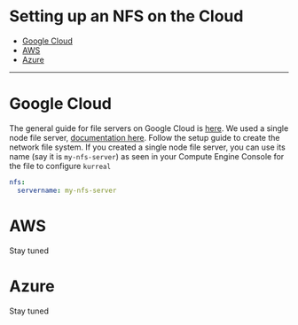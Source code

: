 # Setting up an NFS on the Cloud
* [Google Cloud](#google-cloud)   
* [AWS](#aws)  
* [Azure](#azure)  

---

# Google Cloud
The general guide for file servers on Google Cloud is [here](https://cloud.google.com/solutions/filers-on-compute-engine). We used a single node file server, [documentation here](https://cloud.google.com/solutions/filers-on-compute-engine#single-node-file-server). Follow the setup guide to create the network file system. If you created a single node file server, you can use its name (say it is `my-nfs-server`) as seen in your Compute Engine Console for the file to configure `kurreal`
```yaml
nfs:
  servername: my-nfs-server
```

# AWS
Stay tuned

# Azure
Stay tuned